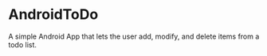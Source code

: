 AndroidToDo
===========

A simple Android App that lets the user add, modify, and delete items from a todo list.
